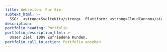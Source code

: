 ```yaml
---
title: Webseiten. Für Sie.
subtext_html: >-
  SSG:  <strong>SvelteKit</strong>. Plattform: <strong>CloudCannon</strong>. Template: <strong>Urban</strong>.
description:
portfolio_heading: Portfolio
portfolio_description_html: >-
  Unser Ziel: 100% Zufriedene Kunden.
portfolio_call_to_action: Portfolio ansehen
---
```

